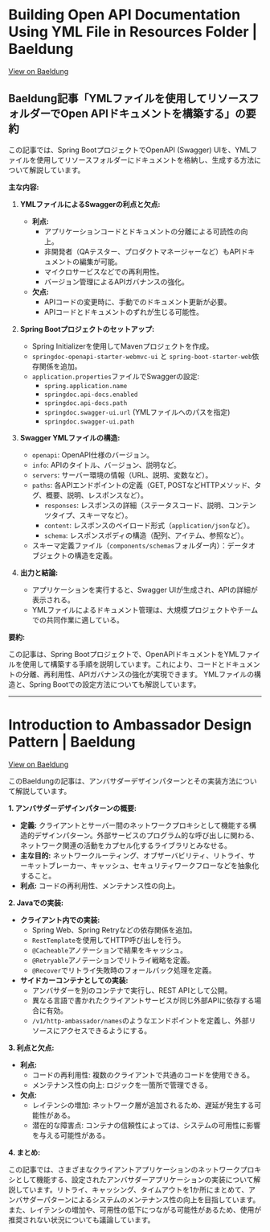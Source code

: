 # Building Open API Documentation Using YML File in Resources Folder | Baeldung

[View on Baeldung](https://feeds.feedblitz.com/~/920537708/0/baeldung~Building-Open-API-Documentation-Using-YML-File-in-Resources-Folder)

## Baeldung記事「YMLファイルを使用してリソースフォルダーでOpen APIドキュメントを構築する」の要約

この記事では、Spring BootプロジェクトでOpenAPI (Swagger) UIを、YMLファイルを使用してリソースフォルダーにドキュメントを格納し、生成する方法について解説しています。

**主な内容:**

1.  **YMLファイルによるSwaggerの利点と欠点:**
    *   **利点:**
        *   アプリケーションコードとドキュメントの分離による可読性の向上。
        *   非開発者（QAテスター、プロダクトマネージャーなど）もAPIドキュメントの編集が可能。
        *   マイクロサービスなどでの再利用性。
        *   バージョン管理によるAPIガバナンスの強化。
    *   **欠点:**
        *   APIコードの変更時に、手動でのドキュメント更新が必要。
        *   APIコードとドキュメントのずれが生じる可能性。

2.  **Spring Bootプロジェクトのセットアップ:**
    *   Spring Initializerを使用してMavenプロジェクトを作成。
    *   `springdoc-openapi-starter-webmvc-ui` と `spring-boot-starter-web`依存関係を追加。
    *   `application.properties`ファイルでSwaggerの設定:
        *   `spring.application.name`
        *   `springdoc.api-docs.enabled`
        *   `springdoc.api-docs.path`
        *   `springdoc.swagger-ui.url` (YMLファイルへのパスを指定)
        *   `springdoc.swagger-ui.path`

3.  **Swagger YMLファイルの構造:**
    *   `openapi`: OpenAPI仕様のバージョン。
    *   `info`: APIのタイトル、バージョン、説明など。
    *   `servers`: サーバー環境の情報（URL、説明、変数など）。
    *   `paths`: 各APIエンドポイントの定義（GET, POSTなどHTTPメソッド、タグ、概要、説明、レスポンスなど）。
        *   `responses`: レスポンスの詳細（ステータスコード、説明、コンテンツタイプ、スキーマなど）。
        *   `content`: レスポンスのペイロード形式（`application/json`など）。
        *   `schema`: レスポンスボディの構造（配列、アイテム、参照など）。
    *   スキーマ定義ファイル（`components/schemas`フォルダー内）：データオブジェクトの構造を定義。

4.  **出力と結論:**
    *   アプリケーションを実行すると、Swagger UIが生成され、APIの詳細が表示される。
    *   YMLファイルによるドキュメント管理は、大規模プロジェクトやチームでの共同作業に適している。

**要約:**

この記事は、Spring Bootプロジェクトで、OpenAPIドキュメントをYMLファイルを使用して構築する手順を説明しています。これにより、コードとドキュメントの分離、再利用性、APIガバナンスの強化が実現できます。 YMLファイルの構造と、Spring Bootでの設定方法についても解説しています。

---
# Introduction to Ambassador Design Pattern | Baeldung

[View on Baeldung](https://feeds.feedblitz.com/~/920537711/0/baeldung~Introduction-to-Ambassador-Design-Pattern)

このBaeldungの記事は、アンバサダーデザインパターンとその実装方法について解説しています。

**1. アンバサダーデザインパターンの概要:**

*   **定義:** クライアントとサーバー間のネットワークプロキシとして機能する構造的デザインパターン。外部サービスのプログラム的な呼び出しに関わる、ネットワーク関連の活動をカプセル化するライブラリとみなせる。
*   **主な目的:** ネットワークルーティング、オブザーバビリティ、リトライ、サーキットブレーカー、キャッシュ、セキュリティワークフローなどを抽象化すること。
*   **利点:** コードの再利用性、メンテナンス性の向上。

**2. Javaでの実装:**

*   **クライアント内での実装:**
    *   Spring Web、Spring Retryなどの依存関係を追加。
    *   `RestTemplate`を使用してHTTP呼び出しを行う。
    *   `@Cacheable`アノテーションで結果をキャッシュ。
    *   `@Retryable`アノテーションでリトライ戦略を定義。
    *   `@Recover`でリトライ失敗時のフォールバック処理を定義。
*   **サイドカーコンテナとしての実装:**
    *   アンバサダーを別のコンテナで実行し、REST APIとして公開。
    *   異なる言語で書かれたクライアントサービスが同じ外部APIに依存する場合に有効。
    *   `/v1/http-ambassador/names`のようなエンドポイントを定義し、外部リソースにアクセスできるようにする。

**3. 利点と欠点:**

*   **利点:**
    *   コードの再利用性: 複数のクライアントで共通のコードを使用できる。
    *   メンテナンス性の向上: ロジックを一箇所で管理できる。
*   **欠点:**
    *   レイテンシの増加: ネットワーク層が追加されるため、遅延が発生する可能性がある。
    *   潜在的な障害点: コンテナの信頼性によっては、システムの可用性に影響を与える可能性がある。

**4. まとめ:**

この記事では、さまざまなクライアントアプリケーションのネットワークプロキシとして機能する、設定されたアンバサダーアプリケーションの実装について解説しています。リトライ、キャッシング、タイムアウトを1か所にまとめて、アンバサダーパターンによるシステムのメンテナンス性の向上を目指しています。また、レイテンシの増加や、可用性の低下につながる可能性があるため、使用が推奨されない状況についても議論しています。
